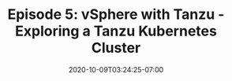 ---
title: "Episode 5: vSphere with Tanzu - Exploring a Tanzu Kubernetes Cluster"
date: 2020-10-09T03:24:25-07:00
weight: 6000

---